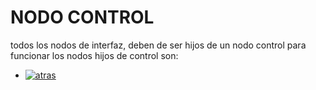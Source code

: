


# NODO CONTROL

todos los nodos de interfaz, deben de ser hijos de un nodo control para funcionar
los nodos hijos de control son:

- [![atras](https://img.shields.io/badge/-Atras-red)](..)



